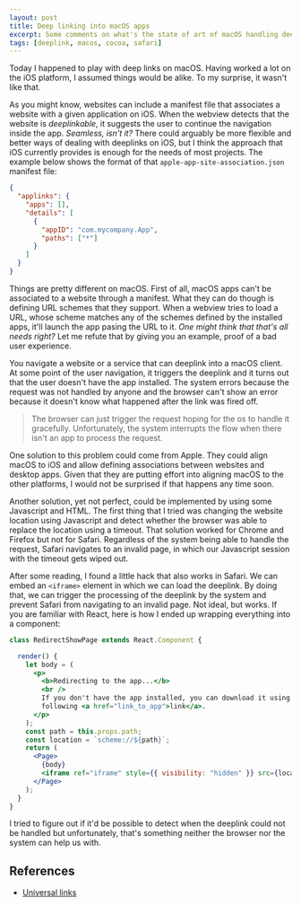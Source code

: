 ```yaml
---
layout: post
title: Deep linking into macOS apps
excerpt: Some comments on what's the state of art of macOS handling deeplinks.
tags: [deeplink, macos, cocoa, safari]
---
```


Today I happened to play with deep links on macOS. Having worked a lot on the iOS platform, I assumed things would be alike. To my surprise, it wasn't like that. 

As you might know, websites can include a manifest file that associates a website with a given application on iOS. When the webview detects that the website is *deeplinkable*, it suggests the user to continue the navigation inside the app. *Seamless, isn't it?* There could arguably be more flexible and better ways of dealing with deeplinks on iOS, but I think the approach that iOS currently provides is enough for the needs of most projects. The example below shows the format of that `apple-app-site-association.json` manifest file:

```json 
{
  "applinks": {
    "apps": [],
    "details": [
      {
        "appID": "com.mycompany.App",
        "paths": ["*"]
      }
    ]
  }
}
```

Things are pretty different on macOS. First of all, macOS apps can't be associated to a website through a manifest. What they can do though is defining URL schemes that they support. When a webview tries to load a URL, whose scheme matches any of the schemes defined by the installed apps, it'll launch the app pasing the URL to it. *One might think that that's all needs right?* Let me refute that by giving you an example, proof of a bad user experience.

You navigate a website or a service that can deeplink into a macOS client. At some point of the user navigation, it triggers the deeplink and it turns out that the user doesn't have the app installed. The system errors because the request was not handled by anyone and the browser can't show an error because it doesn't know what happened after the link was fired off.

> The browser can just trigger the request hoping for the os to handle it gracefully. Unfortunately, the system interrupts the flow when there isn't an app to process the request. 

One solution to this problem could come from Apple. They could align macOS to iOS and allow defining associations between websites and desktop apps. Given that they are putting effort into aligning macOS to the other platforms, I would not be surprised if that happens any time soon. 

Another solution, yet not perfect, could be implemented by using some Javascript and HTML. The first thing that I tried was changing the website location using Javascript and detect whether the browser was able to replace the location using a timeout. That solution worked for Chrome and Firefox but not for Safari. Regardless of the system being able to handle the request, Safari navigates to an invalid page, in which our Javascript session with the timeout gets wiped out.

After some reading, I found a little hack that also works in Safari. We can embed an `<iframe>` element in which we can load the deeplink. By doing that, we can trigger the processing of the deeplink by the system and prevent Safari from navigating to an invalid page. Not ideal, but works. If you are familiar with React, here is how I ended up wrapping everything into a component:

```jsx 
class RedirectShowPage extends React.Component {

  render() {
    let body = (
      <p>
        <b>Redirecting to the app...</b>
        <br />
        If you don't have the app installed, you can download it using the
        following <a href="link_to_app">link</a>.
      </p>
    );
    const path = this.props.path;
    const location = `scheme://${path}`;
    return (
      <Page>
        {body}
        <iframe ref="iframe" style={{ visibility: "hidden" }} src={location}/>
      </Page>
    );
  }
}
```

I tried to figure out if it'd be possible to detect when the deeplink could not be handled but unfortunately, that's something neither the browser nor the system can help us with.



## References
- [Universal links](https://developer.apple.com/ios/universal-links/)